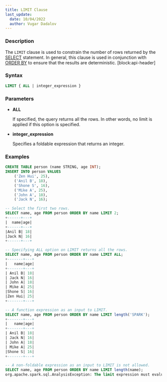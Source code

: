 ```yaml
---
title: LIMIT Clause
last_update:
  date: 10/04/2022
  author: Vugar Dadalov
---
```


<!-- <head>
  <title>LIMIT Clause</title>
  <meta
    name="description"
    content="LIMIT Clause"
  />
</head> -->

### Description
The  `LIMIT`  clause is used to constrain the number of rows returned by the <a href="./select">SELECT</a> statement. In general, this clause is used in conjunction with <a href="./order-by-clause">ORDER BY</a> to ensure that the results are deterministic.
[block:api-header]

### Syntax

```sql
LIMIT { ALL | integer_expression }
```

### Parameters

- **ALL**

    If specified, the query returns all the rows. In other words, no limit is applied if this option is specified.

- **integer_expression**

    Specifies a foldable expression that returns an integer.

### Examples

```sql
CREATE TABLE person (name STRING, age INT);
INSERT INTO person VALUES
    ('Zen Hui', 25),
    ('Anil B', 18),
    ('Shone S', 16),
    ('Mike A', 25),
    ('John A', 18),
    ('Jack N', 16);

-- Select the first two rows.
SELECT name, age FROM person ORDER BY name LIMIT 2;
+------+---+
|  name|age|
+------+---+
|Anil B| 18|
|Jack N| 16|
+------+---+

-- Specifying ALL option on LIMIT returns all the rows.
SELECT name, age FROM person ORDER BY name LIMIT ALL;
+-------+---+
|   name|age|
+-------+---+
| Anil B| 18|
| Jack N| 16|
| John A| 18|
| Mike A| 25|
|Shone S| 16|
|Zen Hui| 25|
+-------+---+

-- A function expression as an input to LIMIT.
SELECT name, age FROM person ORDER BY name LIMIT length('SPARK');
+-------+---+
|   name|age|
+-------+---+
| Anil B| 18|
| Jack N| 16|
| John A| 18|
| Mike A| 25|
|Shone S| 16|
+-------+---+

-- A non-foldable expression as an input to LIMIT is not allowed.
SELECT name, age FROM person ORDER BY name LIMIT length(name);
org.apache.spark.sql.AnalysisException: The limit expression must evaluate to a constant value ...
```